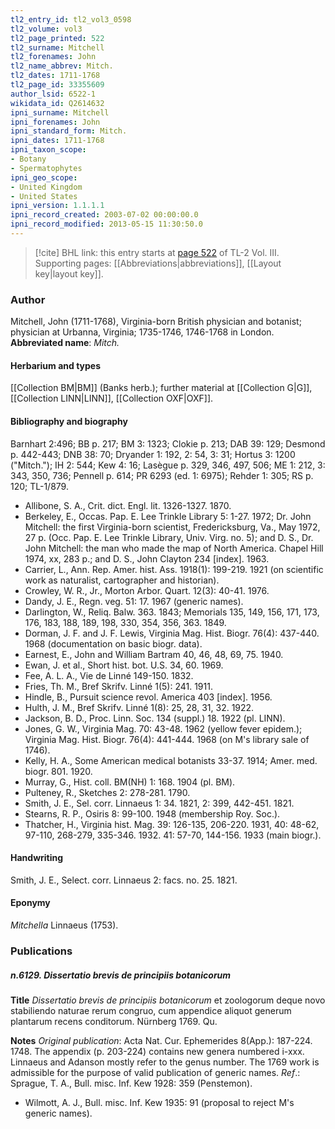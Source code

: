 ```yaml
---
tl2_entry_id: tl2_vol3_0598
tl2_volume: vol3
tl2_page_printed: 522
tl2_surname: Mitchell
tl2_forenames: John
tl2_name_abbrev: Mitch.
tl2_dates: 1711-1768
tl2_page_id: 33355609
author_lsid: 6522-1
wikidata_id: Q2614632
ipni_surname: Mitchell
ipni_forenames: John
ipni_standard_form: Mitch.
ipni_dates: 1711-1768
ipni_taxon_scope: 
- Botany
- Spermatophytes
ipni_geo_scope: 
- United Kingdom
- United States
ipni_version: 1.1.1.1
ipni_record_created: 2003-07-02 00:00:00.0
ipni_record_modified: 2013-05-15 11:30:50.0
---
```



> [!cite] BHL link: this entry starts at [page 522](https://www.biodiversitylibrary.org/page/33355609) of TL-2 Vol. III.
> Supporting pages: [[Abbreviations|abbreviations]], [[Layout key|layout key]].

### Author

Mitchell, John (1711-1768), Virginia-born British physician and botanist; physician at Urbanna, Virginia; 1735-1746, 1746-1768 in London. 
**Abbreviated name**: *Mitch.*

#### Herbarium and types

[[Collection BM|BM]] (Banks herb.); further material at [[Collection G|G]], [[Collection LINN|LINN]], [[Collection OXF|OXF]].

#### Bibliography and biography

Barnhart 2:496; BB p. 217; BM 3: 1323; Clokie p. 213; DAB 39: 129; Desmond p. 442-443; DNB 38: 70; Dryander 1: 192, 2: 54, 3: 31; Hortus 3: 1200 ("Mitch."); IH 2: 544; Kew 4: 16; Lasègue p. 329, 346, 497, 506; ME 1: 212, 3: 343, 350, 736; Pennell p. 614; PR 6293 (ed. 1: 6975); Rehder 1: 305; RS p. 120; TL-1/879.
- Allibone, S. A., Crit. dict. Engl. lit. 1326-1327. 1870.
- Berkeley, E., Occas. Pap. E. Lee Trinkle Library 5: 1-27. 1972; Dr. John Mitchell: the first Virginia-born scientist, Fredericksburg, Va., May 1972, 27 p. (Occ. Pap. E. Lee Trinkle Library, Univ. Virg. no. 5); and D. S., Dr. John Mitchell: the man who made the map of North America. Chapel Hill 1974, xx, 283 p.; and D. S., John Clayton 234 \[index\]. 1963.
- Carrier, L., Ann. Rep. Amer. hist. Ass. 1918(1): 199-219. 1921 (on scientific work as naturalist, cartographer and historian).
- Crowley, W. R., Jr., Morton Arbor. Quart. 12(3): 40-41. 1976.
- Dandy, J. E., Regn. veg. 51: 17. 1967 (generic names).
- Darlington, W., Reliq. Balw. 363. 1843; Memorials 135, 149, 156, 171, 173, 176, 183, 188, 189, 198, 330, 354, 356, 363. 1849.
- Dorman, J. F. and J. F. Lewis, Virginia Mag. Hist. Biogr. 76(4): 437-440. 1968 (documentation on basic biogr. data).
- Earnest, E., John and William Bartram 40, 46, 48, 69, 75. 1940.
- Ewan, J. et al., Short hist. bot. U.S. 34, 60. 1969.
- Fee, A. L. A., Vie de Linné 149-150. 1832.
- Fries, Th. M., Bref Skrifv. Linné 1(5): 241. 1911.
- Hindle, B., Pursuit science revol. America 403 \[index\]. 1956.
- Hulth, J. M., Bref Skrifv. Linné 1(8): 25, 28, 31, 32. 1922.
- Jackson, B. D., Proc. Linn. Soc. 134 (suppl.) 18. 1922 (pl. LINN).
- Jones, G. W., Virginia Mag. 70: 43-48. 1962 (yellow fever epidem.); Virginia Mag. Hist. Biogr. 76(4): 441-444. 1968 (on M's library sale of 1746).
- Kelly, H. A., Some American medical botanists 33-37. 1914; Amer. med. biogr. 801. 1920.
- Murray, G., Hist. coll. BM(NH) 1: 168. 1904 (pl. BM).
- Pulteney, R., Sketches 2: 278-281. 1790.
- Smith, J. E., Sel. corr. Linnaeus 1: 34. 1821, 2: 399, 442-451. 1821.
- Stearns, R. P., Osiris 8: 99-100. 1948 (membership Roy. Soc.).
- Thatcher, H., Virginia hist. Mag. 39: 126-135, 206-220. 1931, 40: 48-62, 97-110, 268-279, 335-346. 1932. 41: 57-70, 144-156. 1933 (main biogr.).

#### Handwriting

Smith, J. E., Select. corr. Linnaeus 2: facs. no. 25. 1821.

#### Eponymy

*Mitchella* Linnaeus (1753).

### Publications

##### n.6129. Dissertatio brevis de principiis botanicorum

**Title**
*Dissertatio brevis de principiis botanicorum* et zoologorum deque novo stabiliendo naturae rerum congruo, cum appendice aliquot generum plantarum recens conditorum. Nürnberg 1769. Qu.

**Notes**
*Original publication*: Acta Nat. Cur. Ephemerides 8(App.): 187-224. 1748. The appendix (p. 203-224) contains new genera numbered i-xxx. Linnaeus and Adanson mostly refer to the genus number. The 1769 work is admissible for the purpose of valid publication of generic names.
*Ref*.: Sprague, T. A., Bull. misc. Inf. Kew 1928: 359 (Penstemon).
- Wilmott, A. J., Bull. misc. Inf. Kew 1935: 91 (proposal to reject M's generic names).

